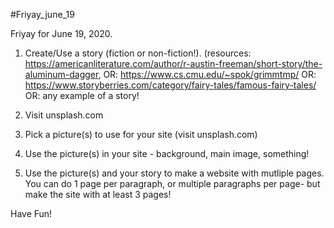 #Friyay_june_19

Friyay for June 19, 2020.

1. Create/Use a story (fiction or non-fiction!). (resources: https://americanliterature.com/author/r-austin-freeman/short-story/the-aluminum-dagger, OR: https://www.cs.cmu.edu/~spok/grimmtmp/ OR: https://www.storyberries.com/category/fairy-tales/famous-fairy-tales/ OR: any example of a story!

2. Visit unsplash.com

3. Pick a picture(s) to use for your site (visit unsplash.com)

4. Use the picture(s) in your site - background, main image, something!

5. Use the picture(s) and your story to make a website with mutliple pages. You can do 1 page per paragraph, or multiple paragraphs per page- but make the site with at least 3 pages!

Have Fun!
